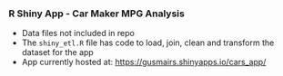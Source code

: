 ### R Shiny App - Car Maker MPG Analysis
 - Data files not included in repo  
 - The `shiny_etl.R`  file has code to load, join, clean and transform
the dataset for the app  
 - App currently hosted at: https://gusmairs.shinyapps.io/cars_app/  
